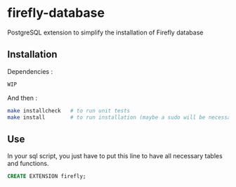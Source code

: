# firefly-database
PostgreSQL extension to simplify the installation of Firefly database

## Installation
Dependencies : 
```bash
WIP
```

And then :
```bash
make installcheck   # to run unit tests
make install        # to run installation (maybe a sudo will be necessary
```

## Use
In your sql script, you just have to put this line to have all necessary tables and functions.

```sql
CREATE EXTENSION firefly;
```
